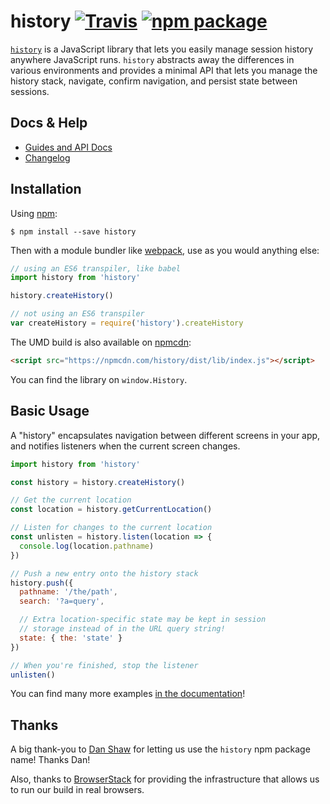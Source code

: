 # history [![Travis][build-badge]][build] [![npm package][npm-badge]][npm]

[build-badge]: https://img.shields.io/travis/ReactTraining/history/master.svg?style=flat-square
[build]: https://travis-ci.org/ReactTraining/history

[npm-badge]: https://img.shields.io/npm/v/history.svg?style=flat-square
[npm]: https://www.npmjs.org/package/history

[`history`](https://www.npmjs.com/package/history) is a JavaScript library that lets you easily manage session history anywhere JavaScript runs. `history` abstracts away the differences in various environments and provides a minimal API that lets you manage the history stack, navigate, confirm navigation, and persist state between sessions.

## Docs & Help

- [Guides and API Docs](/docs#readme)
- [Changelog](/CHANGES.md)

## Installation

Using [npm](https://www.npmjs.com/):

    $ npm install --save history

Then with a module bundler like [webpack](https://webpack.github.io/), use as you would anything else:

```js
// using an ES6 transpiler, like babel
import history from 'history'

history.createHistory()

// not using an ES6 transpiler
var createHistory = require('history').createHistory
```

The UMD build is also available on [npmcdn](https://npmcdn.com):

```html
<script src="https://npmcdn.com/history/dist/lib/index.js"></script>
```

You can find the library on `window.History`.

## Basic Usage

A "history" encapsulates navigation between different screens in your app, and notifies listeners when the current screen changes.

```js
import history from 'history'

const history = history.createHistory()

// Get the current location
const location = history.getCurrentLocation()

// Listen for changes to the current location
const unlisten = history.listen(location => {
  console.log(location.pathname)
})

// Push a new entry onto the history stack
history.push({
  pathname: '/the/path',
  search: '?a=query',

  // Extra location-specific state may be kept in session
  // storage instead of in the URL query string!
  state: { the: 'state' }
})

// When you're finished, stop the listener
unlisten()
```

You can find many more examples [in the documentation](https://github.com/ReactTraining/history/tree/master/docs)!

## Thanks

A big thank-you to [Dan Shaw](https://www.npmjs.com/~dshaw) for letting us use the `history` npm package name! Thanks Dan!

Also, thanks to [BrowserStack](https://www.browserstack.com/) for providing the infrastructure that allows us to run our build in real browsers.
